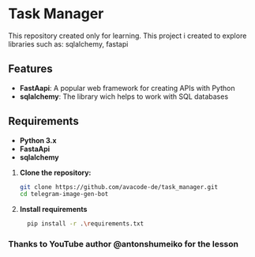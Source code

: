 # Task Manager

This repository created only for learning. This project i created to explore libraries such as: sqlalchemy, fastapi

## Features

- **FastAapi**: A popular web framework for creating APIs with Python
- **sqlalchemy**: The library wich helps to work with SQL databases

## Requirements

- **Python 3.x**
- **FastaApi**
- **sqlalchemy**

1. **Clone the repository:**
    ```bash
    git clone https://github.com/avacode-de/task_manager.git
    cd telegram-image-gen-bot
    ```

2. **Install requirements**

   ```bash
     pip install -r .\requirements.txt
   ```

### Thanks to YouTube author @antonshumeiko for the lesson
